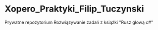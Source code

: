 # Xopero_Praktyki_Filip_Tuczynski
Prywatne repozytorium
Rozwiązywanie zadań z książki "Rusz głową c#"
